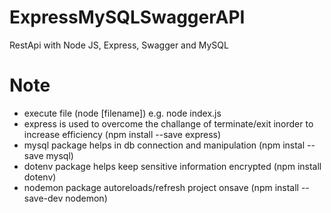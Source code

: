 # ExpressMySQLSwaggerAPI
RestApi with Node JS, Express, Swagger and MySQL

# Note
- execute file (node [filename]) e.g. node index.js
- express is used to overcome the challange of terminate/exit inorder to increase efficiency (npm install --save express)
- mysql package helps in db connection and manipulation (npm instal --save mysql)
- dotenv package helps keep sensitive information encrypted (npm install  dotenv)
- nodemon package autoreloads/refresh project onsave (npm install --save-dev nodemon)